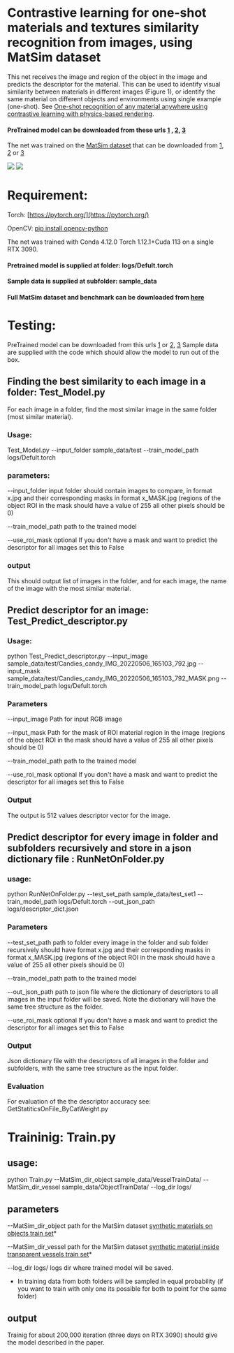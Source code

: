 # Contrastive learning for one-shot materials and textures similarity recognition from images, using MatSim dataset
This net receives the image and region of the object in the image and predicts the descriptor for the material. This can be used to identify visual similarity between materials in different images (Figure 1), or identify the same material on different objects and environments using single example (one-shot). See [One-shot recognition of any material anywhere using contrastive learning with
physics-based rendering](https://arxiv.org/pdf/2212.00648.pdf).
#### PreTrained model can be downloaded from these urls [1](https://e1.pcloud.link/publink/show?code=XZ0BGYZRFqGBQ5oHzRzt652juiFa8BrpFqy) , [2](https://icedrive.net/s/25Y9CP8w1wG51W6R7Bik1t51VANP), [3](https://zenodo.org/record/7390166#.Y5PrsWHMJH7)
The net was trained on the [MatSim dataset](https://zenodo.org/record/7390166#.Y5PrsWHMJH7) that can be downloaded from [1](https://e1.pcloud.link/publink/show?code=kZIiSQZCYU5M4HOvnQykql9jxF4h0KiC5MX), [2](https://icedrive.net/s/A13FWzZ8V2aP9T4ufGQ1N3fBZxDF) or [3](https://zenodo.org/record/7390166#.Y5PrsWHMJH7)
 
![](/Figure1.jpg)
![](/Figure2.jpg)

# Requirement:

Torch: [https://pytorch.org/](https://pytorch.org/)

OpenCV: [pip install opencv-python](https://pytorch.org/)

The net was trained with Conda 4.12.0 Torch 1.12.1+Cuda 113 on  a single RTX 3090.

#### Pretrained model is supplied at folder: logs/Defult.torch
#### Sample data is supplied at subfolder: sample_data 
#### Full MatSim dataset and benchmark can be downloaded from [here](https://e1.pcloud.link/publink/show?code=kZIiSQZCYU5M4HOvnQykql9jxF4h0KiC5MX) 

# Testing:
PreTrained model can be downloaded from this urls [1](https://e1.pcloud.link/publink/show?code=XZ0BGYZRFqGBQ5oHzRzt652juiFa8BrpFqy) or [2](https://icedrive.net/s/25Y9CP8w1wG51W6R7Bik1t51VANP), [3](https://zenodo.org/record/7390166#.Y5PrsWHMJH7)
Sample data are supplied with the code which should allow the model to run out of the box.

## Finding the best similarity to each image in a folder: Test_Model.py
For each image in a folder, find the most similar image in the same folder (most similar material).
### Usage:
Test_Model.py --input_folder sample_data/test  --train_model_path logs/Defult.torch


### parameters:

--input_folder input folder should contain images to compare, in format  x.jpg and their corresponding masks in format x_MASK.jpg  (regions of the object ROI in the mask should have a value of 255 all other pixels should be 0)

--train_model_path  path to the trained model

--use_roi_mask optional If you don't have a mask and want to predict the descriptor for all images set this to False 
### output
This should output list of images in the folder, and for each image, the name of the image with the most similar material.


## Predict descriptor for an image: Test_Predict_descriptor.py
### Usage: 
python Test_Predict_descriptor.py --input_image sample_data/test/Candies_candy_IMG_20220506_165103_792.jpg --input_mask sample_data/test/Candies_candy_IMG_20220506_165103_792_MASK.png --train_model_path logs/Defult.torch

### Parameters

--input_image Path for input RGB image 

--input_mask  Path for the mask of ROI  material region in the image (regions of the object ROI in the mask should have a value of 255 all other pixels should be 0)

--train_model_path  path to the trained model

--use_roi_mask optional If you don't have a mask and want to predict the descriptor for all images set this to False 

### Output

The output is 512 values descriptor vector for the image.

## Predict descriptor for every image  in folder and subfolders recursively and store in a json dictionary file : RunNetOnFolder.py

### usage:
python RunNetOnFolder.py --test_set_path  sample_data/test_set1 --train_model_path logs/Defult.torch 
--out_json_path logs/descriptor_dict.json

### Parameters
--test_set_path path to folder every image in the folder  and sub folder recursively should have format x.jpg and their corresponding masks in format x_MASK.jpg  (regions of the object ROI in the mask should have a value of 255 all other pixels should be 0)

--train_model_path  path to the trained model

--out_json_path path to json file where the dictionary of descriptors to all images in the input folder will be saved. Note the dictionary will have the same tree structure as the folder.

--use_roi_mask optional If you don't have a mask and want to predict the descriptor for all images set this to False 


### Output
Json dictionary file with the descriptors of all images in the folder and subfolders, with the same tree structure as the input folder.

### Evaluation
For evaluation of the the descriptor accuracy see: GetStatiticsOnFile_ByCatWeight.py 


# Traininig: Train.py
## usage:
python Train.py --MatSim_dir_object sample_data/VesselTrainData/ --MatSim_dir_vessel sample_data/ObjectTrainData/ --log_dir logs/
## parameters
--MatSim_dir_object path for the MatSim dataset [synthetic materials on objects  train set](https://e1.pcloud.link/publink/show?code=kZXOwQZ45biYwUEAg0GRCilfErYjh0WycaX)*

--MatSim_dir_vessel path for the MatSim dataset [synthetic material inside transparent vessels train set](https://e1.pcloud.link/publink/show?code=kZJOwQZpA3UO7aVlW0YCF5vGkPVdVJrVqQk)*

--log_dir logs/ logs dir where trained model will be saved.

* In training data from both folders will be sampled in equal probability (if you want to train with only one its possible for both to point for the same folder)

## output
Trainig for about 200,000 iteration (three days on RTX 3090) should give the model described in the paper.



















